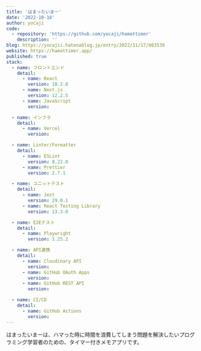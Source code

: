 ```yaml
---
title: 'はまったいまー'
date: '2022-10-18'
author: yocaji
code:
  - repository: 'https://github.com/yocaji/hamattimer'
    description: ''
blog: https://yocajii.hatenablog.jp/entry/2022/11/17/083539
website: https://hamattimer.app/
published: true
stack:
  - name: フロントエンド
    detail:
      - name: React
        version: 18.2.0
      - name: Next.js
        version: 12.2.5
      - name: JavaScript
        version:

  - name: インフラ
    detail:
      - name: Vercel
        version:

  - name: Linter/Formatter
    detail:
      - name: ESLint
        version: 8.22.0
      - name: Prettier
        version: 2.7.1

  - name: ユニットテスト
    detail:
      - name: Jest
        version: 29.0.1
      - name: React Testing Library
        version: 13.3.0

  - name: E2Eテスト
    detail:
      - name: Playwright
        version: 1.25.2

  - name: API連携
    detail:
      - name: Cloudinary API
        version:
      - name: GitHub OAuth Apps
        version:
      - name: GitHub REST API
        version:

  - name: CI/CD
    detail:
      - name: GitHub Actions
        version:
---
```


はまったいまーは、ハマった時に時間を浪費してしまう問題を解決したいプログラミング学習者のための、タイマー付きメモアプリです。
